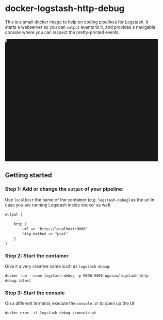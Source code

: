 # docker-logstash-http-debug

This is a small docker image to help on coding pipelines for Logstash. It starts a webserver so you can `output` events to it, and provides a navigable console where you can inspect the pretty-printed events.


<kbd>![](/doc/termtosvg_n4dk2z59.svg)</kbd>


## Getting started

### Step 1: Add or change the `output` of your pipeline:

Use `localhost` the name of the container (e.g. `logstash-debug`) as the url in case you are running Logstash inside docker as well.

```
output {
    ...
    http {
        url => "http://localhost:9000"
        http_method => "post"
    }
}
```


### Step 2: Start the container
Give it a very creative name such as `logstash-debug`:
```
docker run --name logstash-debug -p 9000:9000 ugosan/logstash-http-debug:latest
```

### Step 3: Start the console
On a different terminal, execute the `console.sh` to open up the UI
```
docker exec -it logstash-debug /console.sh 
```

